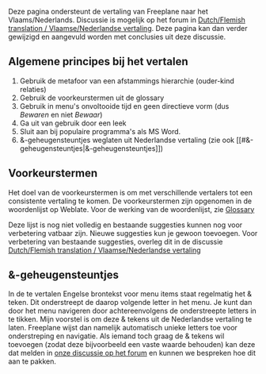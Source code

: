 Deze pagina ondersteunt de vertaling van Freeplane naar het Vlaams/Nederlands. Discussie is mogelijk op het forum in [Dutch/Flemish translation / Vlaamse/Nederlandse vertaling](https://sourceforge.net/p/freeplane/discussion/758437/thread/fe83a1fb/). Deze pagina kan dan verder gewijzigd en aangevuld worden met conclusies uit deze discussie.


## Algemene principes bij het vertalen

1. Gebruik de metafoor van een afstammings hierarchie (ouder-kind relaties)
2. Gebruik de voorkeurstermen uit de glossary
3. Gebruik in menu's onvoltooide tijd en geen directieve vorm (dus *Bewaren* en niet *Bewaar*)
4. Ga uit van gebruik door een leek 
5. Sluit aan bij populaire programma's als MS Word.
6. &-geheugensteuntjes weglaten uit Nederlandse vertaling (zie ook [[#&-geheugensteuntjes|&-geheugensteuntjes]])

## Voorkeurstermen
Het doel van de voorkeurstermen is om met verschillende vertalers tot een consistente vertaling te komen. De voorkeurstermen zijn opgenomen in de woordenlijst op Weblate. Voor de werking van de woordenlijst, zie [Glossary](../contribute/Translation_How-To.md)

Deze lijst is nog niet volledig en bestaande suggesties kunnen nog voor verbetering vatbaar zijn. Nieuwe suggesties kun je gewoon toevoegen. Voor verbetering van bestaande suggesties, overleg dit in de discussie [Dutch/Flemish translation / Vlaamse/Nederlandse vertaling](https://sourceforge.net/p/freeplane/discussion/758437/thread/fe83a1fb/)

## &-geheugensteuntjes

In de te vertalen Engelse brontekst voor menu items staat regelmatig het & teken. Dit onderstreept de daarop volgende letter in het menu. Je kunt dan door het menu navigeren door achtereenvolgens de onderstreepte letters in te tikken. Mijn voorstel is om deze & tekens uit de Nederlandse vertaling te laten. Freeplane wijst dan namelijk automatisch unieke letters toe voor onderstreping en navigatie. Als iemand toch graag de & tekens wil toevoegen (zodat deze bijvoorbeeld een vaste waarde behouden) kan deze dat melden in [onze discussie op het forum](https://sourceforge.net/p/freeplane/discussion/758437/thread/fe83a1fb/) en kunnen we bespreken hoe dit aan te pakken.

<!-- ({Category:Translation}) -->

